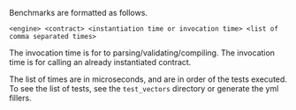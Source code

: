 Benchmarks are formatted as follows.

```
<engine> <contract> <instantiation time or invocation time> <list of comma separated times>
```

The invocation time is for to parsing/validating/compiling. The invocation time is for calling an already instantiated contract.

The list of times are in microseconds, and are in order of the tests executed. To see the list of tests, see the `test_vectors` directory or generate the yml fillers.
